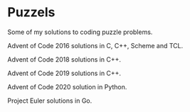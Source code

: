 # Puzzels
Some of my solutions to coding puzzle problems.

Advent of Code 2016 solutions in C, C++, Scheme and TCL.

Advent of Code 2018 solutions in C++.

Advent of Code 2019 solutions in C++.

Advent of Code 2020 solution in Python.

Project Euler solutions in Go.
